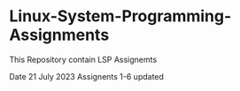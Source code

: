 # Linux-System-Programming-Assignments

This Repository contain LSP Assignemts

Date 21 July 2023 Assignents 1-6 updated

